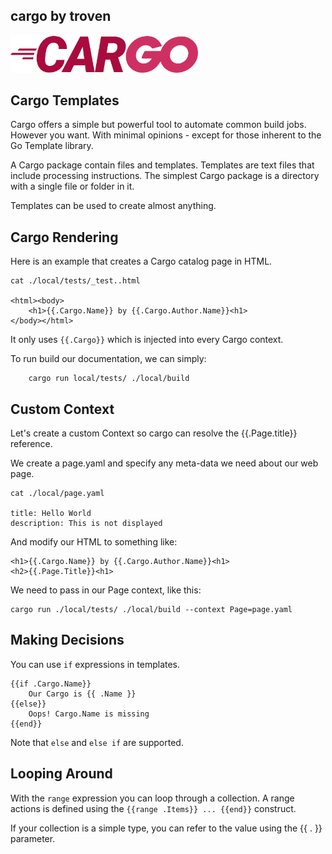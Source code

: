 ## cargo by troven

<img src="docs/cargo.png" width="300px" />

## Cargo Templates

Cargo offers a simple but powerful tool to automate common build jobs. However you want. With minimal opinions - except for those inherent to the Go Template library. 

A Cargo package contain files and templates. Templates are text files that include processing instructions. The simplest Cargo package is a directory with a single file or folder in it.

Templates can be used to create almost anything. 

## Cargo Rendering

Here is an example that creates a Cargo catalog page in HTML.

```
cat ./local/tests/_test..html

<html><body>
	<h1>{{.Cargo.Name}} by {{.Cargo.Author.Name}}<h1>
</body></html>
```

It only uses `{{.Cargo}}` which is injected into every Cargo context.

To run build our documentation, we can simply:

```
	cargo run local/tests/ ./local/build
```


## Custom Context

Let's create a custom Context so cargo can resolve the {{.Page.title}} reference.

We create a page.yaml and specify any meta-data we need about our web page.

```
cat ./local/page.yaml

title: Hello World
description: This is not displayed
```

And modify our HTML to something like:

```
<h1>{{.Cargo.Name}} by {{.Cargo.Author.Name}}<h1>
<h2>{{.Page.Title}}<h1>
```

We need to pass in our Page context, like this:

```
cargo run ./local/tests/ ./local/build --context Page=page.yaml
```

## Making Decisions

You can use `if` expressions in templates. 

```
{{if .Cargo.Name}} 
	Our Cargo is {{ .Name }} 
{{else}}
	Oops! Cargo.Name is missing 
{{end}}
```

Note that `else` and `else if` are supported. 

## Looping Around

With  the `range` expression you can loop through a collection. A range actions is defined using the `{{range .Items}} ... {{end}}` construct.

If your collection is a simple type, you can refer to the value using the {{ . }} parameter. 


